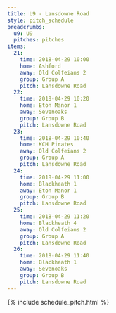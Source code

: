 ```yaml
---
title: U9 - Lansdowne Road
style: pitch_schedule
breadcrumbs:
  u9: U9
  pitches: pitches
items:
  21:
    time: 2018-04-29 10:00
    home: Ashford
    away: Old Colfeians 2
    group: Group A
    pitch: Lansdowne Road
  22:
    time: 2018-04-29 10:20
    home: Eton Manor 1
    away: Sevenoaks
    group: Group B
    pitch: Lansdowne Road
  23:
    time: 2018-04-29 10:40
    home: KCH Pirates
    away: Old Colfeians 2
    group: Group A
    pitch: Lansdowne Road
  24:
    time: 2018-04-29 11:00
    home: Blackheath 1
    away: Eton Manor 1
    group: Group B
    pitch: Lansdowne Road
  25:
    time: 2018-04-29 11:20
    home: Blackheath 4
    away: Old Colfeians 2
    group: Group A
    pitch: Lansdowne Road
  26:
    time: 2018-04-29 11:40
    home: Blackheath 1
    away: Sevenoaks
    group: Group B
    pitch: Lansdowne Road
---
```


{% include schedule_pitch.html %}
